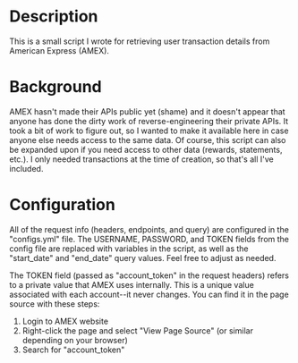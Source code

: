 # Description
This is a small script I wrote for retrieving user transaction details from American Express (AMEX).

# Background
AMEX hasn't made their APIs public yet (shame) and it doesn't appear that anyone has done the dirty work of reverse-engineering their private APIs.  It took a bit of work to figure out, so I wanted to make it available here in case anyone else needs access to the same data.  Of course, this script can also be expanded upon if you need access to other data (rewards, statements, etc.).  I only needed transactions at the time of creation, so that's all I've included.

# Configuration
All of the request info (headers, endpoints, and query) are configured in the "configs.yml" file.  The USERNAME, PASSWORD, and TOKEN fields from the config file are replaced with variables in the script, as well as the "start_date" and "end_date" query values.  Feel free to adjust as needed.

The TOKEN field (passed as "account_token" in the request headers) refers to a private value that AMEX uses internally.  This is a unique value associated with each account--it never changes.  You can find it in the page source with these steps:

1. Login to AMEX website
2. Right-click the page and select "View Page Source" (or similar depending on your browser)
3. Search for "account_token"

